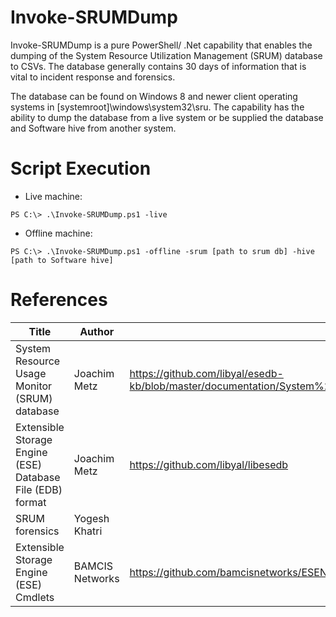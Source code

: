 # Invoke-SRUMDump
Invoke-SRUMDump is a pure PowerShell/ .Net capability that enables the dumping of the System Resource Utilization Management (SRUM) database to CSVs. The database generally contains 30 days of information that is vital to incident response and forensics. 

The database can be found on Windows 8 and newer client operating systems in [systemroot]\windows\system32\sru\. The capability has the ability to dump the database from a live system or be supplied the database and Software hive from another system. 

# Script Execution
* Live machine:
```
PS C:\> .\Invoke-SRUMDump.ps1 -live 
```

* Offline machine:
```
PS C:\> .\Invoke-SRUMDump.ps1 -offline -srum [path to srum db] -hive [path to Software hive]

```

# References
| Title | Author | Link |
| ------------- | ------------- | ------------- |
| System Resource Usage Monitor (SRUM) database  | Joachim Metz | https://github.com/libyal/esedb-kb/blob/master/documentation/System%20Resource%20Usage%20Monitor%20(SRUM).asciidoc |
| Extensible Storage Engine (ESE) Database File (EDB) format | Joachim Metz | https://github.com/libyal/libesedb |
| SRUM forensics | Yogesh Khatri  | |
| Extensible Storage Engine (ESE) Cmdlets | BAMCIS Networks | https://github.com/bamcisnetworks/ESENT |

